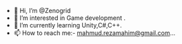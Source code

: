 - 👋 Hi, I’m @Zenogrid
- 👀 I’m interested in Game development .
- 🌱 I’m currently learning Unity,C#,C++.
- 📫 How to reach me:- mahmud.rezamahim@gmail.com...

<!---
Zenogrid/Zenogrid is a ✨ special ✨ repository because its `README.md` (this file) appears on your GitHub profile.
You can click the Preview link to take a look at your changes.
--->
